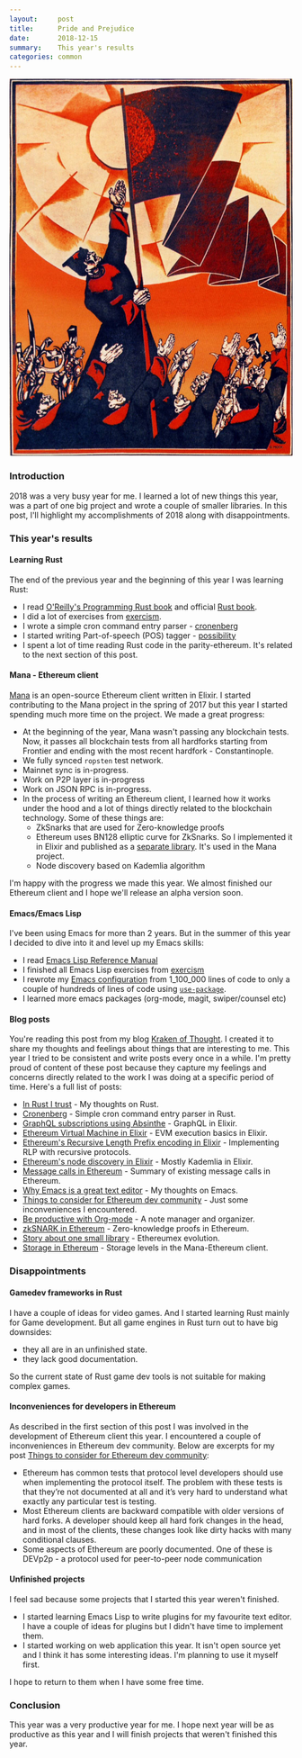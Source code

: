 ```yaml
---
layout:     post
title:      Pride and Prejudice
date:       2018-12-15
summary:    This year's results
categories: common
---
```


![resolutions](/images/2018-12-15-resolutions.jpg)

### Introduction

2018 was a very busy year for me. I learned a lot of new things this year, was a part of one big project and wrote a couple of smaller libraries. In this post, I'll highlight my accomplishments of 2018 along with disappointments.

### This year's results

#### Learning Rust

The end of the previous year and the beginning of this year I was learning Rust:

- I read [O'Reilly's Programming Rust book](http://shop.oreilly.com/product/0636920040385.do) and official [Rust book](https://doc.rust-lang.org/book/).
- I did a lot of exercises from [exercism](https://github.com/ayrat-playground/exercism_rust).
- I wrote a simple cron command entry parser - [cronenberg](https://github.com/ayrat555/cronenberg)
- I started writing Part-of-speech (POS) tagger - [possibility](https://github.com/ayrat555/possibility)
- I spent a lot of time reading Rust code in the parity-ethereum. It's related to the next section of this post.

#### Mana - Ethereum client

[Mana](https://github.com/mana-ethereum/mana) is an open-source Ethereum client written in Elixir. I started contributing to the Mana project in the spring of 2017 but this year I started spending much more time on the project. We made a great progress:

- At the beginning of the year, Mana wasn't passing any blockchain tests. Now, it passes all blockchain tests from all hardforks starting from Frontier and ending with the most recent hardfork - Constantinople.
- We fully synced `ropsten` test network.
- Mainnet sync is in-progress.
- Work on P2P layer is in-progress
- Work on JSON RPC is in-progress.
- In the process of writing an Ethereum client, I learned how it works under the hood and a lot of things directly related to the blockchain technology. Some of these things are:
  - ZkSnarks that are used for Zero-knowledge proofs
  - Ethereum uses BN128 elliptic curve for ZkSnarks. So I implemented it in Elixir and published as a [separate library](https://github.com/mana-ethereum/bn). It's used in the Mana project.
  - Node discovery based on Kademlia algorithm

I'm happy with the progress we made this year. We almost finished our Ethereum client and I hope we'll release an alpha version soon.

#### Emacs/Emacs Lisp

I've been using Emacs for more than 2 years. But in the summer of this year I decided to dive into it and level up my Emacs skills:

- I read [Emacs Lisp Reference Manual](https://www.gnu.org/software/emacs/manual/elisp.html)
- I finished all Emacs Lisp exercises from [exercism](https://github.com/ayrat-playground/exercism_elisp)
- I rewrote my [Emacs configuration](https://github.com/ayrat555/dot-emacs) from 1_100_000 lines of code to only a couple of hundreds of lines of code using [`use-package`](https://github.com/ayrat555/dot-emacs).
- I learned more emacs packages (org-mode, magit, swiper/counsel etc)

#### Blog posts

You're reading this post from my blog [Kraken of Thought](https://www.badykov.com/). I created it to share my thoughts and feelings about things that are interesting to me. This year I tried to be consistent and write posts every once in a while. I'm pretty proud of сontent of these post because they capture my feelings and concerns directly related to the work I was doing at a specific period of time. Here's a full list of posts:

- [In Rust I trust](https://www.badykov.com/rust/2018/01/28/in-rust-i-trust/) - My thoughts on Rust.
- [Cronenberg](https://www.badykov.com/rust/2018/02/27/cronenberg/) - Simple cron command entry parser in Rust.
- [GraphQL subscriptions using Absinthe](https://www.badykov.com/elixir/2018/03/25/graphql-subscriptions-using-absinthe/) - GraphQL in Elixir.
- [Ethereum Virtual Machine in Elixir](https://www.badykov.com/elixir/2018/04/29/evm-basics/) - EVM execution basics in Elixir.
- [Ethereum's Recursive Length Prefix encoding in Elixir](https://www.badykov.com/elixir/2018/05/06/rlp/) - Implementing RLP with recursive protocols.
- [Ethereum's node discovery in Elixir](https://www.badykov.com/elixir/2018/06/02/node-discovery/) - Mostly Kademlia in Elixir.
- [Message calls in Ethereum](https://www.badykov.com/ethereum/2018/06/17/message-calls-in-ethereum/) - Summary of existing message calls in Ethereum.
- [Why Emacs is a great text editor](https://www.badykov.com/emacs/2018/07/31/why-emacs-is-a-great-editor/) - My thoughts on Emacs.
- [Things to consider for Ethereum dev community](https://www.badykov.com/ethereum/2018/08/11/things-to-consider-for-eth-dev-com/) - Just some inconveniences I encountered.
- [Be productive with Org-mode](https://www.badykov.com/emacs/2018/08/26/be-productive-with-org-mode/) - A note manager and organizer.
- [zkSNARK in Ethereum](https://www.badykov.com/ethereum/2018/09/15/zkSNARK-in-Ethereum/) - Zero-knowledge proofs in Ethereum.
- [Story about one small library](https://www.badykov.com/ethereum/2018/10/22/story-about-one-small-library/) - Ethereumex evolution.
- [Storage in Ethereum](https://www.badykov.com/ethereum/2018/11/10/storage-in-ethereum/) - Storage levels in the Mana-Ethereum client.

### Disappointments

#### Gamedev frameworks in Rust

I have a couple of ideas for video games. And I started learning Rust mainly for Game development. But all game engines in Rust turn out to have big downsides:

- they all are in an unfinished state.
- they lack good documentation.

So the current state of Rust game dev tools is not suitable for making complex games.

#### Inconveniences for developers in Ethereum

As described in the first section of this post I was involved in the development of Ethereum client this year. I encountered a couple of inconveniences in Ethereum dev community. Below are excerpts for my post [Things to consider for Ethereum dev community](https://www.badykov.com/ethereum/2018/08/11/things-to-consider-for-eth-dev-com/):

- Ethereum has common tests that protocol level developers should use when implementing the protocol itself. The problem with these tests is that they’re not documented at all and it’s very hard to understand what exactly any particular test is testing.
- Most Ethereum clients are backward compatible with older versions of hard forks. A developer should keep all hard fork changes in the head, and in most of the clients, these changes look like dirty hacks with many conditional clauses.
- Some aspects of Ethereum are poorly documented. One of these is DEVp2p - a protocol used for peer-to-peer node communication

#### Unfinished projects

I feel sad because some projects that I started this year weren't finished.

- I started learning Emacs Lisp to write plugins for my favourite text editor. I have a couple of ideas for plugins but I didn't have time to implement them.
- I started working on web application this year. It isn't open source yet and I think it has some interesting ideas. I'm planning to use it myself first.

I hope to return to them when I have some free time.

### Conclusion

This year was a very productive year for me. I hope next year will be as productive as this year and I will finish projects that weren't finished this year.
